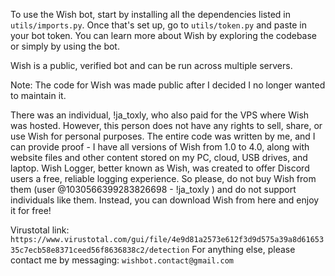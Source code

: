 To use the Wish bot, start by installing all the dependencies listed in `utils/imports.py`. Once that's set up, go to `utils/token.py` and paste in your bot token. You can learn more about Wish by exploring the codebase or simply by using the bot.

Wish is a public, verified bot and can be run across multiple servers.

Note: The code for Wish was made public after I decided I no longer wanted to maintain it.


There was an individual, !ja_toxly, who also paid for the VPS where Wish was hosted. However, this person does not have any rights to sell, share, or use Wish for personal purposes. The entire code was written by me, and I can provide proof - I have all versions of Wish
from 1.0 to 4.0, along with website files and other content stored on my PC, cloud, USB drives, and laptop.
Wish Logger, better known as Wish, was created to offer Discord users a free, reliable logging experience. So please, do not buy Wish from them (user @1030566399283826698 - !ja_toxly ) and do not support individuals like them. Instead, you can download Wish from here and enjoy it for free!

Virustotal link: `https://www.virustotal.com/gui/file/4e9d81a2573e612f3d9d575a39a8d6165335c7ecb58e8371ceed56f8636838c2/detection`
For anything else, please contact me by messaging: `wishbot.contact@gmail.com`
